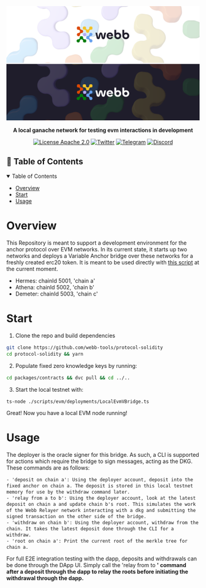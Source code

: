 <div align="center">
<a href="https://www.webb.tools/">

  ![Webb Logo](../../.github/assets/webb_banner_light.png#gh-light-mode-only)
  ![Webb Logo](../../.github/assets/webb_banner_dark.png#gh-dark-mode-only)
  </a>
</div>
<p align="center">
    <strong> A local ganache network for testing evm interactions in development </strong>
    <br />
</p>

<div align="center" >

[![License Apache 2.0](https://img.shields.io/badge/License-Apache%202.0-blue.svg?style=flat-square)](https://opensource.org/licenses/Apache-2.0)
[![Twitter](https://img.shields.io/twitter/follow/webbprotocol.svg?style=flat-square&label=Twitter&color=1DA1F2)](https://twitter.com/webbprotocol)
[![Telegram](https://img.shields.io/badge/Telegram-gray?logo=telegram)](https://t.me/webbprotocol)
[![Discord](https://img.shields.io/discord/833784453251596298.svg?style=flat-square&label=Discord&logo=discord)](https://discord.gg/cv8EfJu3Tn)

</div>

<!-- TABLE OF CONTENTS -->
<h2 id="table-of-contents"> 📖 Table of Contents</h2>

<details open="open">
  <summary>Table of Contents</summary>
  <ul>
    <li><a href="#overview">Overview</a></li>
    <li><a href="#start">Start</a></li>
    <li><a href="#usage">Usage</a></li>
  </ul>  
</details>


<h1 id="overview"> Overview </h1>

This Repository is meant to support a development environment for the anchor protocol over EVM networks.  In its current state, it starts up two networks and deploys a Variable Anchor bridge over these networks for a freshly created erc20 token. It is meant to be used directly with [this script](../../scripts/evm/deployments/LocalEvmVBridge.ts) at the current moment.

- Hermes: chainId 5001, 'chain a'
- Athena: chainId 5002, 'chain b'
- Demeter: chainId 5003, 'chain c'

<h1 id="start"> Start </h1>

1. Clone the repo and build dependencies
```bash
git clone https://github.com/webb-tools/protocol-solidity
cd protocol-solidity && yarn
```

2. Populate fixed zero knowledge keys by running:
```bash
cd packages/contracts && dvc pull && cd ../..
```
3. Start the local testnet with:
```
ts-node ./scripts/evm/deployments/LocalEvmVBridge.ts
```
Great! Now you have a local EVM node running!


<h1 id="usage"> Usage </h1>

The deployer is the oracle signer for this bridge. As such, a CLI is supported for actions which require the bridge to sign messages, acting as the DKG.  These commands are as follows:

    - 'deposit on chain a': Using the deployer account, deposit into the fixed anchor on chain a. The deposit is stored in this local testnet memory for use by the withdraw command later.
    - 'relay from a to b': Using the deployer account, look at the latest deposit on chain a and update chain b's root. This simulates the work of the Webb Relayer network interacting with a dkg and submitting the signed transaction on the other side of the bridge.
    - 'withdraw on chain b': Using the deployer account, withdraw from the chain. It takes the latest deposit done through the CLI for a withdraw.
    - 'root on chain a': Print the current root of the merkle tree for chain a.


For full E2E integration testing with the dapp, deposits and withdrawals can be done through the DApp UI.
Simply call the 'relay from <a> to <b>' command after a deposit through the dapp to relay the roots before initiating the withdrawal through the dapp.